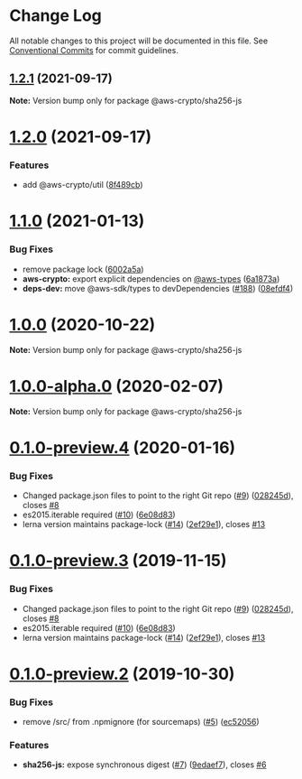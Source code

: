 # Change Log

All notable changes to this project will be documented in this file.
See [Conventional Commits](https://conventionalcommits.org) for commit guidelines.

## [1.2.1](https://github.com/aws/aws-sdk-js-crypto-helpers/compare/v1.2.0...v1.2.1) (2021-09-17)

**Note:** Version bump only for package @aws-crypto/sha256-js





# [1.2.0](https://github.com/aws/aws-sdk-js-crypto-helpers/compare/v1.1.1...v1.2.0) (2021-09-17)


### Features

* add @aws-crypto/util ([8f489cb](https://github.com/aws/aws-sdk-js-crypto-helpers/commit/8f489cbe4c0e134f826bac66f1bf5172597048b9))





# [1.1.0](https://github.com/aws/aws-sdk-js-crypto-helpers/compare/@aws-crypto/sha256-js@1.0.0...@aws-crypto/sha256-js@1.1.0) (2021-01-13)


### Bug Fixes

* remove package lock ([6002a5a](https://github.com/aws/aws-sdk-js-crypto-helpers/commit/6002a5ab9218dc8798c19dc205d3eebd3bec5b43))
* **aws-crypto:** export explicit dependencies on [@aws-types](https://github.com/aws-types) ([6a1873a](https://github.com/aws/aws-sdk-js-crypto-helpers/commit/6a1873a4dcc2aaa4a1338595703cfa7099f17b8c))
* **deps-dev:** move @aws-sdk/types to devDependencies ([#188](https://github.com/aws/aws-sdk-js-crypto-helpers/issues/188)) ([08efdf4](https://github.com/aws/aws-sdk-js-crypto-helpers/commit/08efdf46dcc612d88c441e29945d787f253ee77d))





# [1.0.0](https://github.com/aws/aws-sdk-js-crypto-helpers/compare/@aws-crypto/sha256-js@1.0.0-alpha.0...@aws-crypto/sha256-js@1.0.0) (2020-10-22)

**Note:** Version bump only for package @aws-crypto/sha256-js





# [1.0.0-alpha.0](https://github.com/aws/aws-sdk-js-crypto-helpers/compare/@aws-crypto/sha256-js@0.1.0-preview.4...@aws-crypto/sha256-js@1.0.0-alpha.0) (2020-02-07)

**Note:** Version bump only for package @aws-crypto/sha256-js





# [0.1.0-preview.4](https://github.com/aws/aws-sdk-js-crypto-helpers/compare/@aws-crypto/sha256-js@0.1.0-preview.2...@aws-crypto/sha256-js@0.1.0-preview.4) (2020-01-16)


### Bug Fixes

* Changed package.json files to point to the right Git repo ([#9](https://github.com/aws/aws-sdk-js-crypto-helpers/issues/9)) ([028245d](https://github.com/aws/aws-sdk-js-crypto-helpers/commit/028245d72e642ca98d82226afb300eb154503c4a)), closes [#8](https://github.com/aws/aws-sdk-js-crypto-helpers/issues/8)
* es2015.iterable required ([#10](https://github.com/aws/aws-sdk-js-crypto-helpers/issues/10)) ([6e08d83](https://github.com/aws/aws-sdk-js-crypto-helpers/commit/6e08d83c33667ad8cbeeaaa7cedf1bbe05f79ed8))
* lerna version maintains package-lock ([#14](https://github.com/aws/aws-sdk-js-crypto-helpers/issues/14)) ([2ef29e1](https://github.com/aws/aws-sdk-js-crypto-helpers/commit/2ef29e13779703a5c9b32e93d18918fcb33b7272)), closes [#13](https://github.com/aws/aws-sdk-js-crypto-helpers/issues/13)





# [0.1.0-preview.3](https://github.com/aws/aws-sdk-js-crypto-helpers/compare/@aws-crypto/sha256-js@0.1.0-preview.2...@aws-crypto/sha256-js@0.1.0-preview.3) (2019-11-15)


### Bug Fixes

* Changed package.json files to point to the right Git repo ([#9](https://github.com/aws/aws-sdk-js-crypto-helpers/issues/9)) ([028245d](https://github.com/aws/aws-sdk-js-crypto-helpers/commit/028245d72e642ca98d82226afb300eb154503c4a)), closes [#8](https://github.com/aws/aws-sdk-js-crypto-helpers/issues/8)
* es2015.iterable required ([#10](https://github.com/aws/aws-sdk-js-crypto-helpers/issues/10)) ([6e08d83](https://github.com/aws/aws-sdk-js-crypto-helpers/commit/6e08d83c33667ad8cbeeaaa7cedf1bbe05f79ed8))
* lerna version maintains package-lock ([#14](https://github.com/aws/aws-sdk-js-crypto-helpers/issues/14)) ([2ef29e1](https://github.com/aws/aws-sdk-js-crypto-helpers/commit/2ef29e13779703a5c9b32e93d18918fcb33b7272)), closes [#13](https://github.com/aws/aws-sdk-js-crypto-helpers/issues/13)





# [0.1.0-preview.2](https://github.com/aws/aws-javascript-crypto-helpers/compare/@aws-crypto/sha256-js@0.1.0-preview.1...@aws-crypto/sha256-js@0.1.0-preview.2) (2019-10-30)


### Bug Fixes

* remove /src/ from .npmignore (for sourcemaps) ([#5](https://github.com/aws/aws-javascript-crypto-helpers/issues/5)) ([ec52056](https://github.com/aws/aws-javascript-crypto-helpers/commit/ec52056))


### Features

* **sha256-js:** expose synchronous digest ([#7](https://github.com/aws/aws-javascript-crypto-helpers/issues/7)) ([9edaef7](https://github.com/aws/aws-javascript-crypto-helpers/commit/9edaef7)), closes [#6](https://github.com/aws/aws-javascript-crypto-helpers/issues/6)
